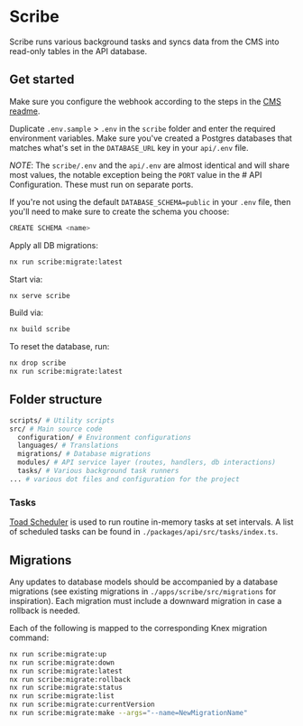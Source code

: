 # Scribe

Scribe runs various background tasks and syncs data from the CMS into read-only tables in the API database.

## Get started

Make sure you configure the webhook according to the steps in the [CMS readme](../cms/README.md).

Duplicate `.env.sample` > `.env` in the `scribe` folder and enter the required environment variables. Make sure you've created a Postgres databases that matches what's set in the `DATABASE_URL` key in your `api/.env` file.

_NOTE_: The `scribe/.env` and the `api/.env` are almost identical and will share most values, the notable exception being the `PORT` value in the # API Configuration. These must run on separate ports.

If you're not using the default `DATABASE_SCHEMA=public` in your `.env` file, then you'll need to make sure to create the schema you choose:

```bash
CREATE SCHEMA <name>
```

Apply all DB migrations:

```bash
nx run scribe:migrate:latest
```

Start via:

```bash
nx serve scribe
```

Build via:

```bash
nx build scribe
```

To reset the database, run:

```bash
nx drop scribe
nx run scribe:migrate:latest
```

## Folder structure

```bash
scripts/ # Utility scripts
src/ # Main source code
  configuration/ # Environment configurations
  languages/ # Translations
  migrations/ # Database migrations
  modules/ # API service layer (routes, handlers, db interactions)
  tasks/ # Various background task runners
... # various dot files and configuration for the project
```

### Tasks

[Toad Scheduler](https://github.com/kibertoad/toad-scheduler) is used to run routine in-memory tasks at set intervals. A list of scheduled tasks can be found in `./packages/api/src/tasks/index.ts`.

## Migrations

Any updates to database models should be accompanied by a database migrations (see existing migrations in `./apps/scribe/src/migrations` for inspiration). Each migration must include a downward migration in case a rollback is needed.

Each of the following is mapped to the corresponding Knex migration command:

```bash
nx run scribe:migrate:up
nx run scribe:migrate:down
nx run scribe:migrate:latest
nx run scribe:migrate:rollback
nx run scribe:migrate:status
nx run scribe:migrate:list
nx run scribe:migrate:currentVersion
nx run scribe:migrate:make --args="--name=NewMigrationName"
```
